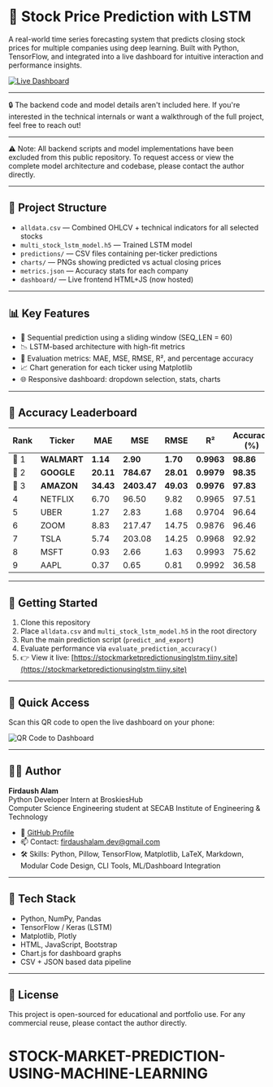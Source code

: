 # 🧠 Stock Price Prediction with LSTM

A real-world time series forecasting system that predicts closing stock prices for multiple companies using deep learning. Built with Python, TensorFlow, and integrated into a live dashboard for intuitive interaction and performance insights.

[![Live Dashboard](https://img.shields.io/badge/Live%20Dashboard-Click%20Here-00C853?style=for-the-badge&logo=google-chrome)](https://stockmarketpredictionusinglstm.tiiny.site)

---

🔒 The backend code and model details aren't included here. If you're interested in the technical internals or want a walkthrough of the full project, feel free to reach out!

---

⚠️ Note: All backend scripts and model implementations have been excluded from this public repository. To request access or view the complete model architecture and codebase, please contact the author directly.

---
## 📁 Project Structure

- `alldata.csv` — Combined OHLCV + technical indicators for all selected stocks
- `multi_stock_lstm_model.h5` — Trained LSTM model
- `predictions/` — CSV files containing per-ticker predictions
- `charts/` — PNGs showing predicted vs actual closing prices
- `metrics.json` — Accuracy stats for each company
- `dashboard/` — Live frontend HTML+JS (now hosted)

---

## 📊 Key Features

- 🔄 Sequential prediction using a sliding window (SEQ_LEN = 60)
- 📉 LSTM-based architecture with high-fit metrics
- 🧮 Evaluation metrics: MAE, MSE, RMSE, R², and percentage accuracy
- 📈 Chart generation for each ticker using Matplotlib
- 🌐 Responsive dashboard: dropdown selection, stats, charts

---

## 🏅 Accuracy Leaderboard

| Rank | Ticker    | MAE   | MSE     | RMSE  | R²     | Accuracy (%) |
|------|-----------|--------|---------|--------|--------|----------------|
| 🥇 1 | **WALMART** | **1.14** | **2.90**  | **1.70** | **0.9963** | **98.86**      |
| 🥈 2 | **GOOGLE**  | **20.11**| **784.67**| **28.01**| **0.9979** | **98.35**      |
| 🥉 3 | **AMAZON**  | **34.43**| **2403.47**| **49.03**| **0.9976** | **97.83**      |
| 4    | NETFLIX    | 6.70   | 96.50   | 9.82   | 0.9965 | 97.51         |
| 5    | UBER       | 1.27   | 2.83    | 1.68   | 0.9704 | 96.64         |
| 6    | ZOOM       | 8.83   | 217.47  | 14.75  | 0.9876 | 96.46         |
| 7    | TSLA       | 5.74   | 203.08  | 14.25  | 0.9968 | 92.92         |
| 8    | MSFT       | 0.93   | 2.66    | 1.63   | 0.9993 | 75.62         |
| 9    | AAPL       | 0.37   | 0.65    | 0.81   | 0.9992 | 36.58         |

---

## 🚀 Getting Started

1. Clone this repository
2. Place `alldata.csv` and `multi_stock_lstm_model.h5` in the root directory
3. Run the main prediction script (`predict_and_export`)
4. Evaluate performance via `evaluate_prediction_accuracy()`
5. 👉 View it live: [https://stockmarketpredictionusinglstm.tiiny.site](https://stockmarketpredictionusinglstm.tiiny.site)

---

## 📱 Quick Access

Scan this QR code to open the live dashboard on your phone:

![QR Code to Dashboard](./assets/dashboard_qr.png)

---

## 🧑‍💻 Author

**Firdaush Alam**  
Python Developer Intern at BroskiesHub  
Computer Science Engineering student at SECAB Institute of Engineering & Technology

- 💼 [GitHub Profile](https://github.com/firdaushalam)
- 📫 Contact: firdaushalam.dev@gmail.com
- 🛠️ Skills: Python, Pillow, TensorFlow, Matplotlib, LaTeX, Markdown, Modular Code Design, CLI Tools, ML/Dashboard Integration

---

## 🔧 Tech Stack

- Python, NumPy, Pandas
- TensorFlow / Keras (LSTM)
- Matplotlib, Plotly
- HTML, JavaScript, Bootstrap
- Chart.js for dashboard graphs
- CSV + JSON based data pipeline

---

## 📜 License

This project is open-sourced for educational and portfolio use. For any commercial reuse, please contact the author directly.
# STOCK-MARKET-PREDICTION-USING-MACHINE-LEARNING
